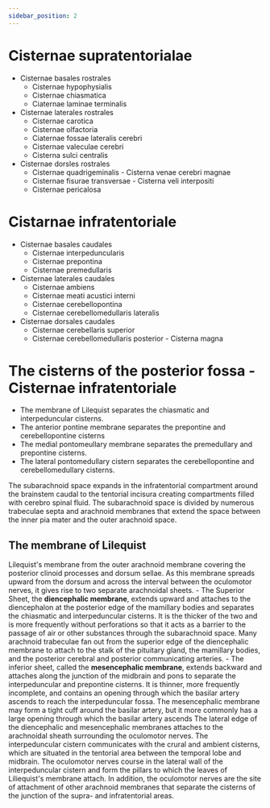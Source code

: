 ```yaml
---
sidebar_position: 2
---
```

# Cisternae supratentorialae
- Cisternae basales rostrales
	- Cisternae hypophysialis 
	- Cisternae chiasmatica
	- Ciaternae laminae terminalis
- Cisternae laterales rostrales
	- Cisternae carotica 
	- Cisternae olfactoria
	- Ciaternae fossae lateralis cerebri
	- Cisternae valeculae cerebri
	- Cisterna sulci centralis
- Cisternae dorsles rostrales
	- Cisternae quadrigeminalis - Cisterna venae cerebri magnae
	- Cisternae fisurae transversae - Cisterna veli interpositi
	- Cisternae pericalosa 
# Cistarnae infratentoriale
- Cisternae basales caudales
	- Cisternae interpeduncularis
	- Cisternae prepontina
	- Cisternae premedullaris
- Cisternae laterales caudales
	- Cisternae ambiens 
	- Cisternae meati acustici interni
	- Cisternae cerebellopontina 
	- Cisternae cerebellomedullaris lateralis 
- Cisternae dorsales caudales
	- Cisternae cerebellaris superior
	- Cisternae cerebellomedullaris posterior - Cisterna magna

# The cisterns of the posterior fossa - Cisternae infratentoriale

- The membrane  of Lilequist separates the chiasmatic and interpeduncular cisterns.
- The anterior pontine membrane separates the prepontine and cerebellopontine cisterns
- The medial pontomeullary membrane separates the premedullary and prepontine cisterns.
- The lateral pontomedullary cistern separates the cerebellopontine and cerebellomedullary cisterns.

The subarachnoid space expands in the infratentorial compartment around the brainstem caudal to the tentorial incisura creating compartments filled with cerebro spinal fluid. The subarachnoid space is divided by numerous trabeculae septa and arachnoid membranes that extend the space between the inner pia mater and the outer arachnoid space.

## The membrane of Lilequist
Lilequist's membrane from the outer arachnoid membrane covering the posterior clinoid processes and dorsum sellae. As this membrane spreads upward from the dorsum and across the interval between the oculomotor nerves, it gives rise to two separate arachnoidal sheets. 
	- The Superior Sheet, the **diencephalic membrane**, extends upward and attaches to the diencephalon at the posterior edge of the mamillary bodies and separates the chiasmatic and interpeduncular cisterns. It  is the thicker of the two and is more frequently without perforations so that it acts as a barrier to the passage of air or other substances through the subarachnoid space. Many arachnoid trabeculae fan out from the superior edge of the diencephalic membrane to attach to the stalk of the pituitary gland, the mamillary bodies, and the posterior cerebral and posterior communicating arteries.
	- The inferior sheet, called the **mesencephalic membrane**, extends backward and attaches along the junction of the midbrain and pons to separate the interpeduncular and prepontine cisterns. It is thinner, more frequently incomplete, and contains an opening through which the basilar artery ascends to reach the interpeduncular fossa. The mesencephalic membrane may form a tight cuff around the basilar artery, but it more commonly has a large opening through which the basilar artery ascends
The lateral edge of the diencephalic and mesencephalic membranes attaches to the arachnoidal sheath surrounding the oculomotor nerves. The interpeduncular cistern communicates with the crural and ambient cisterns, which are situated in the tentorial area between the temporal lobe and midbrain. The oculomotor nerves course in the lateral wall of the interpeduncular cistern and form the pillars to which the leaves of Liliequist's membrane attach. In addition, the oculomotor nerves are the site of attachment of other arachnoid membranes that separate the cisterns of the junction of the supra- and infratentorial areas.


